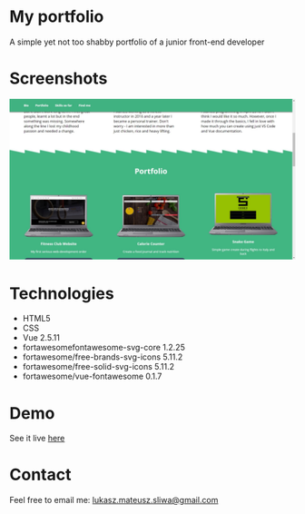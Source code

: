 # My portfolio
A simple yet not too shabby portfolio of a junior front-end developer

# Screenshots
![screenshot](https://github.com/lsliwaradioluz/lsliwaradioluz.github.io/blob/master/assets/screen-portfolio.jpg)

# Technologies 
  * HTML5
  * CSS
  * Vue 2.5.11
  * fortawesomefontawesome-svg-core 1.2.25
  * fortawesome/free-brands-svg-icons 5.11.2
  * fortawesome/free-solid-svg-icons 5.11.2
  * fortawesome/vue-fontawesome 0.1.7

# Demo
See it live [here](https://lsliwaradioluz.github.io/)

# Contact 
Feel free to email me: lukasz.mateusz.sliwa@gmail.com
